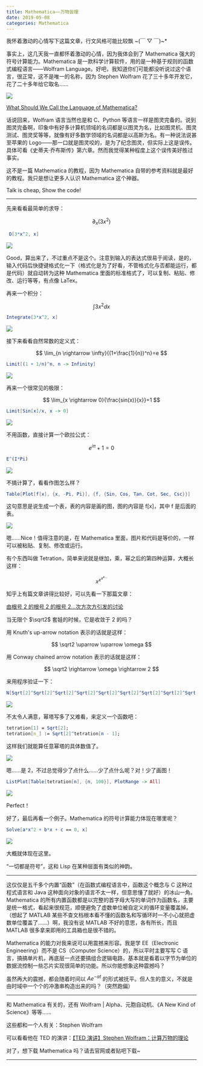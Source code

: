 ```yaml
---
title: Mathematica——万物皆理
date: 2019-05-08
categories: Mathematica
---
```


我怀着激动的心情写下这篇文章，行文风格可能比较飘 ~(￣ ▽ ￣)~\*

事实上，这几天我一直都怀着激动的心情，因为我体会到了 Mathematica 强大的符号计算能力。Mathematica 是一款科学计算软件，用的是一种基于规则的函数式编程语言——Wolfram Language。好吧，我知道你们可能都没听说过这个语言，很正常，这不是唯一的名称，因为 Stephen Wolfram 花了三十多年开发它，花了二十多年给它取名……

![](Mathematica——万物皆理/1.png)

[What Should We Call the Language of Mathematica?](https://blog.stephenwolfram.com/2013/02/what-should-we-call-the-language-of-mathematica/)

话说回来，Wolfram 语言当然也是和 C、Python 等语言一样是图灵完备的。说到图灵完备啊，印象中有好多计算机领域的名词都是以图灵为名，比如图灵机、图灵测试、图灵奖等等，就像有好多数学领域的名词都是以高斯为名。有一种说法说甚至苹果的 Logo——那一口就是图灵咬的，是为了纪念图灵，但实际上这是误传。具体可看《史蒂夫·乔布斯传》第六章。然而我觉得某种程度上这个误传美好胜过事实。

这不是一篇 Mathematica 的教程，因为 Mathematica 自带的参考资料就是最好的教程。我只是想让更多人认识 Mathematica 这个神器。

Talk is cheap, Show the code!

---

先来看看最简单的求导：

$$
\partial_x(3x^2)
$$

```mathematica
 D[3*x^2, x]
```

![](Mathematica——万物皆理/2.png)

Good，算出来了，不过重点不是这个。注意到输入的表达式很易于阅读，是的，输入代码后快捷键格式化一下（格式化是为了好看，不管格式化与否都能运行，都是代码）就自动转为这种 Mathematica 里面的标准格式了，可以复制、粘贴、修改、运行等等，有点像 LaTex。

再来一个积分：

$$
\int 3x^2 dx
$$

```mathematica
Integrate[3*x^2, x]
```

![](Mathematica——万物皆理/3.png)

接下来看看自然常数的定义式：

$$
\lim_{n \rightarrow \infty}{(1+\frac{1}{n})^n}=e
$$

```mathematica
Limit[(1 + 1/n)^n, n -> Infinity]
```

![](Mathematica——万物皆理/4.png)

再来一个很常见的极限：

$$
\lim_{x \rightarrow 0}{\frac{sin(x)}{x}}=1
$$

```mathematica
Limit[Sin[x]/x, x -> 0]
```

![](Mathematica——万物皆理/5.png)

不用函数，直接计算一个欧拉公式：

$$
e^{i \pi}+1=0
$$

```mathematica
E^(I*Pi)
```

![](Mathematica——万物皆理/6.png)

不搞计算了，看看作图怎么样？

```mathematica
Table[Plot[f[x], {x, -Pi, Pi}], {f, {Sin, Cos, Tan, Cot, Sec, Csc}}]
```

这句意思是说生成一个表，表的内容是画的图，图的内容是 f[x]，其中 f 是后面的表。

![](Mathematica——万物皆理/7.png)

嗯……Nice！值得注意的是，在 Mathematica 里面，图片和代码是等价的，一样可以被粘贴、复制、修改或运行。

有个东西叫做 Tetration，简单来说就是继加，乘，幂之后的第四种运算，大概长这样：

$$
x^{x^{x^{x...}}}
$$

知乎上有篇文章讲得比较好，可以先看一下那篇文章：

[由根号 2 的根号 2 的根号 2...次方次方引发的讨论](https://zhuanlan.zhihu.com/p/25150820)

当无限个 $\sqrt2$ 套娃的时候，它是收敛于 2 的吗？

用 Knuth's up-arrow notation 表示的话就是这样：

$$
\sqrt2 \uparrow \uparrow \omega
$$

用 Conway chained arrow notation 表示的话就是这样：

$$
\sqrt2 \rightarrow \omega \rightarrow 2
$$

来用程序验证一下：

```mathematica
N[Sqrt[2]^Sqrt[2]^Sqrt[2]^Sqrt[2]^Sqrt[2]^Sqrt[2]^Sqrt[2]^Sqrt[2]^Sqrt[2]]
```

![](Mathematica——万物皆理/8.png)

不太令人满意，幂塔写多了又难看，来定义一个函数吧：

```mathematica
tetration[1] = Sqrt[2];
tetration[n_] := Sqrt[2]^tetration[n - 1];
```

这样我们就能算任意幂塔的具体数值了。

![](Mathematica——万物皆理/9.png)

嗯……是 2，不过总觉得少了点什么……少了点什么呢？对！少了画图！

```mathematica
ListPlot[Table[tetration[n], {n, 100}], PlotRange -> All]
```

![](Mathematica——万物皆理/10.png)

Perfect！

好了，最后再看一个例子。Mathematica 的符号计算能力体现在哪里呢？

```mathematica
Solve[a*x^2 + b*x + c == 0, x]
```

![](Mathematica——万物皆理/11.png)

大概就体现在这里。

“一切都是符号”，这和 Lisp 在某种层面有类似的神韵。

---

这仅仅是五千多个内置“函数”（在函数式编程语言中，函数这个概念与 C 这种过程式语言和 Java 这种面向对象的语言不太一样，但意思懂了就好）的冰山一角。Mathematica 的所有内置函数都是以完整的首字母大写的单词作为函数名，主要是统一格式，看起来很规范，顺便避免了虚数单位被自定义的循环变量覆盖掉。（想起了 MATLAB 某些不查文档根本看不懂的函数名和写循环时一不小心就把虚数单位覆盖了……）啊，我没有说 MATLAB 不好的意思，各有所长，而且 MATLAB 很多拿来即用的工具箱也是很不错的。

Mathematica 的能力对我来说可以用震撼来形容。我是学 EE（Electronic Engineering）而不是 CS（Computer Science）的，所以平时主要写写 C 语言，搞搞单片机，再底层一点还要搞组合逻辑电路，基本就是看着以字节为单位的数据流控制一些芯片实现很简单的功能。所以你能想象这种震撼吗？

虽然再大的震撼，都会随着时间以 $Ae^{-\alpha t}$ 的形式被抚平。但人生的意义，不就是由时域中一个个的冲激串构造出来的吗？（突然跑偏）

---

和 Mathematica 有关的，还有 Wolfram | Alpha、元胞自动机、《A New Kind of Science》等等……

这些都和一个人有关：Stephen Wolfram

可以看看他在 TED 的演讲：[【TED 演讲】Stephen Wolfram：计算万物的理论](https://www.bilibili.com/video/av1019197)

对了，想下载 Mathematica 吗？请去官网或者贴吧下载~

---
